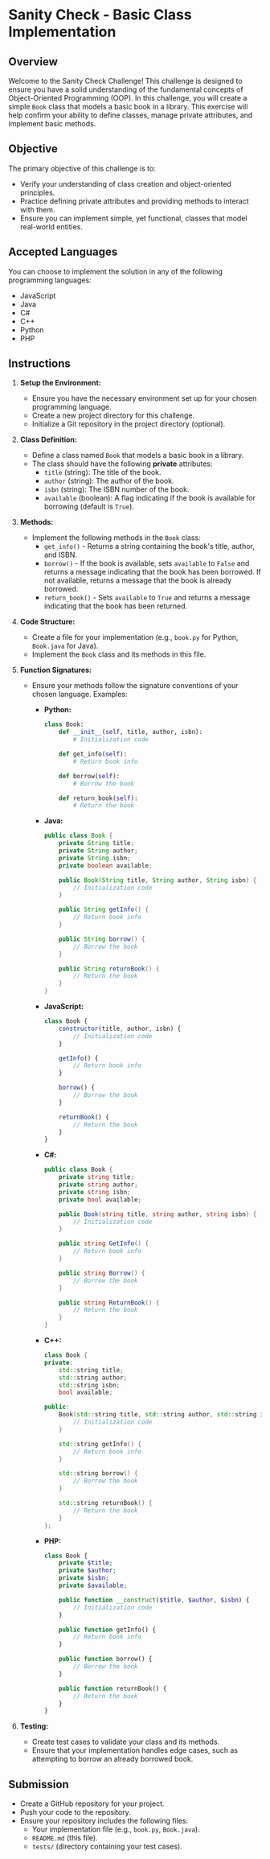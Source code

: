 # Sanity Check - Basic Class Implementation

## Overview
Welcome to the Sanity Check Challenge! This challenge is designed to ensure you have a solid understanding of the fundamental concepts of Object-Oriented Programming (OOP). In this challenge, you will create a simple `Book` class that models a basic book in a library. This exercise will help confirm your ability to define classes, manage private attributes, and implement basic methods.

## Objective
The primary objective of this challenge is to:
- Verify your understanding of class creation and object-oriented principles.
- Practice defining private attributes and providing methods to interact with them.
- Ensure you can implement simple, yet functional, classes that model real-world entities.

## Accepted Languages
You can choose to implement the solution in any of the following programming languages:
- JavaScript
- Java
- C#
- C++
- Python
- PHP

## Instructions

1. **Setup the Environment:**
   - Ensure you have the necessary environment set up for your chosen programming language.
   - Create a new project directory for this challenge.
   - Initialize a Git repository in the project directory (optional).

2. **Class Definition:**
   - Define a class named `Book` that models a basic book in a library.
   - The class should have the following **private** attributes:
     - `title` (string): The title of the book.
     - `author` (string): The author of the book.
     - `isbn` (string): The ISBN number of the book.
     - `available` (boolean): A flag indicating if the book is available for borrowing (default is `True`).

3. **Methods:**
   - Implement the following methods in the `Book` class:
     - `get_info()` - Returns a string containing the book's title, author, and ISBN.
     - `borrow()` - If the book is available, sets `available` to `False` and returns a message indicating that the book has been borrowed. If not available, returns a message that the book is already borrowed.
     - `return_book()` - Sets `available` to `True` and returns a message indicating that the book has been returned.

4. **Code Structure:**
   - Create a file for your implementation (e.g., `book.py` for Python, `Book.java` for Java).
   - Implement the `Book` class and its methods in this file.

5. **Function Signatures:**
   - Ensure your methods follow the signature conventions of your chosen language. Examples:

     - **Python:**
       ```python
       class Book:
           def __init__(self, title, author, isbn):
               # Initialization code

           def get_info(self):
               # Return book info

           def borrow(self):
               # Borrow the book

           def return_book(self):
               # Return the book
       ```

     - **Java:**
       ```java
       public class Book {
           private String title;
           private String author;
           private String isbn;
           private boolean available;

           public Book(String title, String author, String isbn) {
               // Initialization code
           }

           public String getInfo() {
               // Return book info
           }

           public String borrow() {
               // Borrow the book
           }

           public String returnBook() {
               // Return the book
           }
       }
       ```

     - **JavaScript:**
       ```javascript
       class Book {
           constructor(title, author, isbn) {
               // Initialization code
           }

           getInfo() {
               // Return book info
           }

           borrow() {
               // Borrow the book
           }

           returnBook() {
               // Return the book
           }
       }
       ```

     - **C#:**
       ```csharp
       public class Book {
           private string title;
           private string author;
           private string isbn;
           private bool available;

           public Book(string title, string author, string isbn) {
               // Initialization code
           }

           public string GetInfo() {
               // Return book info
           }

           public string Borrow() {
               // Borrow the book
           }

           public string ReturnBook() {
               // Return the book
           }
       }
       ```

     - **C++:**
       ```cpp
       class Book {
       private:
           std::string title;
           std::string author;
           std::string isbn;
           bool available;

       public:
           Book(std::string title, std::string author, std::string isbn) {
               // Initialization code
           }

           std::string getInfo() {
               // Return book info
           }

           std::string borrow() {
               // Borrow the book
           }

           std::string returnBook() {
               // Return the book
           }
       };
       ```

     - **PHP:**
       ```php
       class Book {
           private $title;
           private $author;
           private $isbn;
           private $available;

           public function __construct($title, $author, $isbn) {
               // Initialization code
           }

           public function getInfo() {
               // Return book info
           }

           public function borrow() {
               // Borrow the book
           }

           public function returnBook() {
               // Return the book
           }
       }
       ```

6. **Testing:**
   - Create test cases to validate your class and its methods.
   - Ensure that your implementation handles edge cases, such as attempting to borrow an already borrowed book.

## Submission
- Create a GitHub repository for your project.
- Push your code to the repository.
- Ensure your repository includes the following files:
  - Your implementation file (e.g., `book.py`, `Book.java`).
  - `README.md` (this file).
  - `tests/` (directory containing your test cases).
